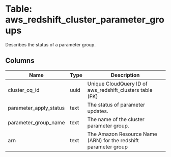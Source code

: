 
# Table: aws_redshift_cluster_parameter_groups
Describes the status of a parameter group.
## Columns
| Name        | Type           | Description  |
| ------------- | ------------- | -----  |
|cluster_cq_id|uuid|Unique CloudQuery ID of aws_redshift_clusters table (FK)|
|parameter_apply_status|text|The status of parameter updates.|
|parameter_group_name|text|The name of the cluster parameter group.|
|arn|text|The Amazon Resource Name (ARN) for the redshift parameter group|
